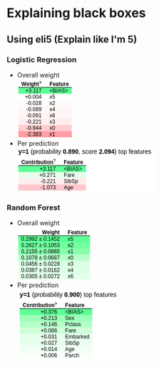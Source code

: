 # Explaining black boxes

## Using eli5 (Explain like I'm 5)

### Logistic Regression

- Overall weight <br>
![Overall](./images/logistic_overall.png) <br>
- Per prediction <br>
![Overall](./images/logistic_single.png)


### Random Forest

- Overall weight <br>
![Overall](./images/forest_overall.png) <br>
- Per prediction <br>
![Overall](./images/random_custom.png)
